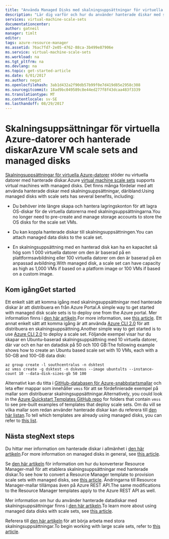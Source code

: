 ```yaml
---
title: "Använda Managed Disks med skalningsuppsättningar för virtuella Azure-datorer | Microsoft Docs"
description: "Lär dig varför och hur du använder hanterade diskar med skalningsuppsättningar för virtuella datorer"
services: virtual-machine-scale-sets
documentationcenter: 
author: gatneil
manager: timlt
editor: 
tags: azure-resource-manager
ms.assetid: 76ac7fd7-2e05-4762-88ca-3b499e87906e
ms.service: virtual-machine-scale-sets
ms.workload: na
ms.tgt_pltfrm: na
ms.devlang: na
ms.topic: get-started-article
ms.date: 6/01/2017
ms.author: negat
ms.openlocfilehash: 3ab1d432a2f90db57b99f0e7d419d85e2958c308
ms.sourcegitcommit: 18ad9bc049589c8e44ed277f8f43dcaa483f3339
ms.translationtype: MT
ms.contentlocale: sv-SE
ms.lasthandoff: 08/29/2017
---
```

# <a name="azure-vm-scale-sets-and-managed-disks"></a><span data-ttu-id="30cbf-103">Skalningsuppsättningar för virtuella Azure-datorer och hanterade diskar</span><span class="sxs-lookup"><span data-stu-id="30cbf-103">Azure VM scale sets and managed disks</span></span>

<span data-ttu-id="30cbf-104">[Skalningsuppsättningar för virtuella Azure-datorer](/azure/virtual-machine-scale-sets/) stöder nu virtuella datorer med hanterade diskar.</span><span class="sxs-lookup"><span data-stu-id="30cbf-104">Azure [virtual machine scale sets](/azure/virtual-machine-scale-sets/) supports virtual machines with managed disks.</span></span> <span data-ttu-id="30cbf-105">Det finns många fördelar med att använda hanterade diskar med skalningsuppsättningar, däribland:</span><span class="sxs-lookup"><span data-stu-id="30cbf-105">Using managed disks with scale sets has several benefits, including:</span></span>

* <span data-ttu-id="30cbf-106">Du behöver inte längre skapa och hantera lagringskonton för att lagra OS-diskar för de virtuella datorerna med skalningsuppsättningarna.</span><span class="sxs-lookup"><span data-stu-id="30cbf-106">You no longer need to pre-create and manage storage accounts to store the OS disks for the scale set VMs.</span></span>

* <span data-ttu-id="30cbf-107">Du kan koppla hanterade diskar till skalningsuppsättningen.</span><span class="sxs-lookup"><span data-stu-id="30cbf-107">You can attach managed data disks to the scale set.</span></span>

* <span data-ttu-id="30cbf-108">En skalningsuppsättning med en hanterad disk kan ha en kapacitet så hög som 1 000 virtuella datorer om den är baserad på en plattformsavbildning eller 100 virtuella datorer om den är baserad på en anpassad avbildning.</span><span class="sxs-lookup"><span data-stu-id="30cbf-108">With managed disk, a scale set can have capacity as high as 1,000 VMs if based on a platform image or 100 VMs if based on a custom image.</span></span>

## <a name="get-started"></a><span data-ttu-id="30cbf-109">Kom igång</span><span class="sxs-lookup"><span data-stu-id="30cbf-109">Get started</span></span>

<span data-ttu-id="30cbf-110">Ett enkelt sätt att komma igång med skalningsuppsättningar med hanterade diskar är att distribuera en från Azure Portal.</span><span class="sxs-lookup"><span data-stu-id="30cbf-110">A simple way to get started with managed disk scale sets is to deploy one from the Azure portal.</span></span> <span data-ttu-id="30cbf-111">Mer information finns i [den här artikeln](./virtual-machine-scale-sets-portal-create.md).</span><span class="sxs-lookup"><span data-stu-id="30cbf-111">For more information, see [this article](./virtual-machine-scale-sets-portal-create.md).</span></span> <span data-ttu-id="30cbf-112">Ett annat enkelt sätt att komma igång är att använda [Azure CLI 2.0](https://docs.microsoft.com/cli/azure/install-az-cli2) för att distribuera en skalningsuppsättning.</span><span class="sxs-lookup"><span data-stu-id="30cbf-112">Another simple way to get started is to use [Azure CLI 2.0](https://docs.microsoft.com/cli/azure/install-az-cli2) to deploy a scale set.</span></span> <span data-ttu-id="30cbf-113">Följande exempel visar hur du skapar en Ubuntu-baserad skalningsuppsättning med 10 virtuella datorer, där var och en har en datadisk på 50 och 100 GB:</span><span class="sxs-lookup"><span data-stu-id="30cbf-113">The following example shows how to create an Ubuntu based scale set with 10 VMs, each with a 50-GB and 100-GB data disk:</span></span>

```azurecli
az group create -l southcentralus -n dsktest
az vmss create -g dsktest -n dskvmss --image ubuntults --instance-count 10 --data-disk-sizes-gb 50 100
```

<span data-ttu-id="30cbf-114">Alternativt kan du titta i [GitHub-databasen för Azure-snabbstartsmallar](https://github.com/Azure/azure-quickstart-templates) och leta efter mappar som innehåller `vmss` för att se fördefinierade exempel på mallar som distribuerar skalningsuppsättningar.</span><span class="sxs-lookup"><span data-stu-id="30cbf-114">Alternatively, you could look in the [Azure Quickstart Templates GitHub repo](https://github.com/Azure/azure-quickstart-templates) for folders that contain `vmss` to see pre-built examples of templates that deploy scale sets.</span></span> <span data-ttu-id="30cbf-115">Om du vill se vilka mallar som redan använder hanterade diskar kan du referera till [den här listan](https://github.com/Azure/azure-quickstart-templates/blob/master/managed-disk-support-list.md).</span><span class="sxs-lookup"><span data-stu-id="30cbf-115">To tell which templates are already using managed disks, you can refer to [this list](https://github.com/Azure/azure-quickstart-templates/blob/master/managed-disk-support-list.md).</span></span>

## <a name="next-steps"></a><span data-ttu-id="30cbf-116">Nästa steg</span><span class="sxs-lookup"><span data-stu-id="30cbf-116">Next steps</span></span>

<span data-ttu-id="30cbf-117">Du hittar mer information om hanterade diskar i allmänhet i [den här artikeln](../virtual-machines/windows/managed-disks-overview.md).</span><span class="sxs-lookup"><span data-stu-id="30cbf-117">For more information on managed disks in general, see [this article](../virtual-machines/windows/managed-disks-overview.md).</span></span>

<span data-ttu-id="30cbf-118">Se [den här artikeln](./virtual-machine-scale-sets-convert-template-to-md.md) för information om hur du konverterar Resource Manager-mall för att etablera skalningsuppsättningar med hanterade diskar.</span><span class="sxs-lookup"><span data-stu-id="30cbf-118">To see how to convert a Resource Manager template to provision scale sets with managed disks, see [this article](./virtual-machine-scale-sets-convert-template-to-md.md).</span></span> <span data-ttu-id="30cbf-119">Ändringarna till Resource Manager-mallar tillämpas även på Azure REST API.</span><span class="sxs-lookup"><span data-stu-id="30cbf-119">The same modifications to the Resource Manager templates apply to the Azure REST API as well.</span></span>

<span data-ttu-id="30cbf-120">Mer information om hur du använder hanterade datadiskar med skalningsuppsättningar finns i [den här artikeln](./virtual-machine-scale-sets-attached-disks.md).</span><span class="sxs-lookup"><span data-stu-id="30cbf-120">To learn more about using managed data disks with scale sets, see [this article](./virtual-machine-scale-sets-attached-disks.md).</span></span>

<span data-ttu-id="30cbf-121">Referera till [den här artikeln](./virtual-machine-scale-sets-placement-groups.md) för att börja arbeta med stora skalningsuppsättningar.</span><span class="sxs-lookup"><span data-stu-id="30cbf-121">To begin working with large scale sets, refer to [this article](./virtual-machine-scale-sets-placement-groups.md).</span></span>



